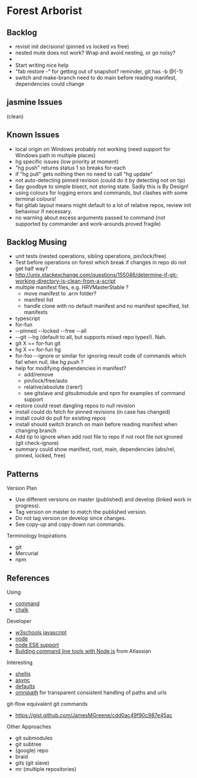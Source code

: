 # Forest Arborist

## Backlog
* revisit init decisions! (pinned vs locked vs free)
* nested mute does not work? Wrap and avoid nesting, or go noisy?
*
* Start writing nice help
* "fab restore -" for getting out of snapshot? reminder, git has -b @{-1}
* switch and make-branch need to do main before reading manifest, dependencies could change

## jasmine Issues
(clean)

## Known Issues
* local origin on Windows probably not working (need support for Windows path in multiple places)
* hg specific issues (low priority at moment)
 * "hg push" returns status 1 so breaks for-each
 * if "hg pull" gets nothing then no need to call "hg update"
 * not auto-detecting pinned revision (could do it by detecting not on tip)
* Say goodbye to simple bisect, not storing state. Sadly this is By Design!
* using colours for logging errors and commands, but clashes with some terminal colours!
* flat gitlab layout means might default to a lot of relative repos, review init behaviour if necessary.
* no warning about excess arguments passed to command (not supported by commander and work-arounds proved fragile)

## Backlog Musing
* unit tests (nested operations, sibling operations, pin/lock/free)
* Test before operations on forest which break if changes in repo do not get half way?
 * http://unix.stackexchange.com/questions/155046/determine-if-git-working-directory-is-clean-from-a-script
* multiple manifest files, e.g. HRVMasterStable ?
  * move manifest to .arm folder?
  * manifest list
  * handle clone with no default manifest and no manifest specified, list manifests
* typescript
* for-fun
 * --pinned --locked --free --all
 * --git --hg (default to all, but supports mixed repo types!). Nah.
 * git X == for-fun git
 * hg X == for-fun hg
* for-foo --ignore or similar for ignoring result code of commands which fail when null, like hg push ?
* help for modifying dependencies in manifest?
  * add/remove
  * pin/lock/free/auto
  * relative/absolute (rarer!)
  * see gitslave and gitsubmodule and npm for examples of command support
* restore could reset dangling repos to null revision
* install could do fetch for pinned revisions (in case has changed)
* install could do pull for existing repos
* install should switch branch on main before reading manifest when changing branch
* Add tip to ignore when add root file to repo if not root file not ignored (git check-ignore)
* summary could show manifest, root, main, dependencies (abs/rel, pinned, locked, free)

## Patterns

Version Plan
* Use different versions on master (published) and develop (linked work in progress).
* Tag version on master to match the published version.
* Do not tag version on develop since changes.
* See copy-up and copy-down run commands.

Terminology Inspirations
* git
* Mercurial
* npm

## References

Using
* [command](https://www.npmjs.com/package/commander)
* [chalk](https://github.com/sindresorhus/chalk)

Developer
* [w3schools javascript](http://www.w3schools.com/js/default.asp)
* [node](https://nodejs.org/docs/latest/api/index.html)
* [node ES6 support](http://node.green)
* [Building command line tools with Node.js](https://developer.atlassian.com/blog/2015/11/scripting-with-node/) from Atlassian

Interesting
* [shelljs](http://documentup.com/arturadib/shelljs#command-reference)
* [async](http://caolan.github.io/async/)
* [defaults](https://www.npmjs.com/package/defaults)
* [omnipath](https://www.npmjs.com/package/omnipath) for transparent consistent handling of paths and urls

git-flow equivalent git commands
* https://gist.github.com/JamesMGreene/cdd0ac49f90c987e45ac

Other Approaches
* git submodules
* git subtree
* (google) repo
* braid
* gits (git slave)
* mr (multiple repositories)

